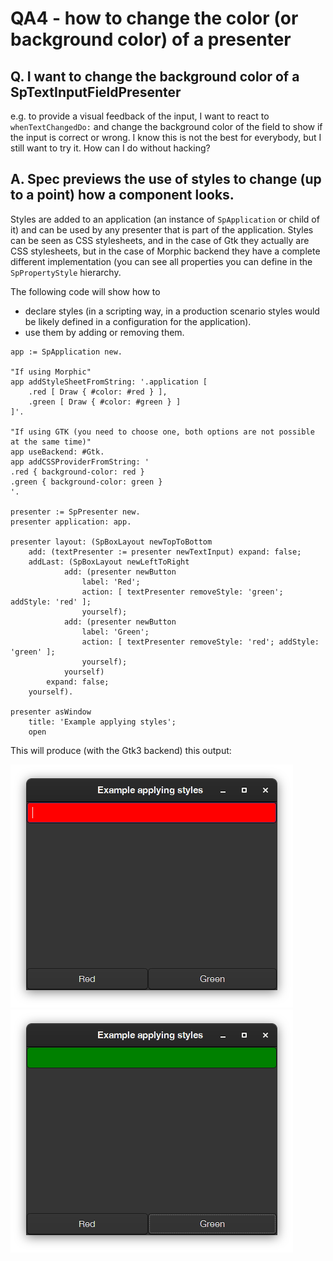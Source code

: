 # QA4 - how to change the color (or background color) of a presenter

## Q. I want to change the background color of a SpTextInputFieldPresenter
e.g. to provide a visual feedback of the input, I want to react to `whenTextChangedDo:` and change the background 
color of the field to show if the input is correct or wrong. I know this is not the best for everybody, but I still want to try it. How can I do without hacking?

## A. Spec previews the use of styles to change (up to a point) how a component looks.
Styles are added to an application (an instance of `SpApplication` or child of it) and can be used by any presenter that is part of the application.
Styles can be seen as CSS stylesheets, and in the case of Gtk they actually are CSS stylesheets, but in the case of Morphic backend they have a complete different implementation (you can see all properties you can define in the `SpPropertyStyle` hierarchy.  

The following code will show how to 
- declare styles (in a scripting way, in a production scenario styles would be likely defined in a configuration for the application). 
- use them by adding or removing them.

```Smalltalk
app := SpApplication new.

"If using Morphic"
app addStyleSheetFromString: '.application [
	.red [ Draw { #color: #red } ],
	.green [ Draw { #color: #green } ]	
]'.

"If using GTK (you need to choose one, both options are not possible at the same time)"
app useBackend: #Gtk.
app addCSSProviderFromString: '
.red { background-color: red }
.green { background-color: green }	
'.
 
presenter := SpPresenter new.
presenter application: app.

presenter layout: (SpBoxLayout newTopToBottom
	add: (textPresenter := presenter newTextInput) expand: false;
	addLast: (SpBoxLayout newLeftToRight 
			add: (presenter newButton
				label: 'Red';
				action: [ textPresenter removeStyle: 'green'; addStyle: 'red' ];
				yourself);
			add: (presenter newButton
				label: 'Green';
				action: [ textPresenter removeStyle: 'red'; addStyle: 'green' ];
				yourself);
			yourself)
		expand: false;
	yourself).
	
presenter asWindow 
	title: 'Example applying styles';
	open
```

This will produce (with the Gtk3 backend) this output: 

![Example background red](figures/qa4-1.png)
![Example background green](figures/qa4-2.png)

